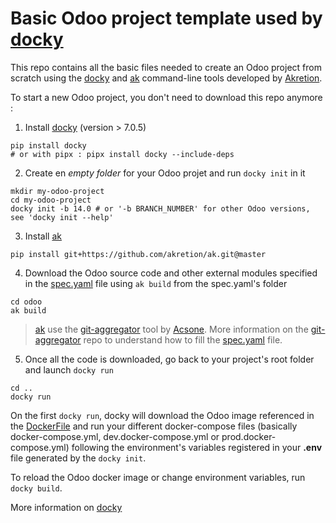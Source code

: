 # Basic Odoo project template used by [docky](https://github.com/akretion/docky)

This repo contains all the basic files needed to create an Odoo project from scratch using the [docky](https://github.com/akretion/docky) and [ak](https://github.com/akretion/ak) command-line tools developed by [Akretion](https://akretion.com).

To start a new Odoo project, you don't need to download this repo anymore :

1. Install [docky](https://github.com/akretion/docky) (version > 7.0.5)
```
pip install docky
# or with pipx : pipx install docky --include-deps
```

2. Create en *empty folder* for your Odoo projet and run `docky init` in it
```
mkdir my-odoo-project
cd my-odoo-project
docky init -b 14.0 # or '-b BRANCH_NUMBER' for other Odoo versions, see 'docky init --help'
```

3. Install [ak](https://github.com/akretion/ak)
```
pip install git+https://github.com/akretion/ak.git@master
```

4. Download the Odoo source code and other external modules specified in the [spec.yaml](odoo/spec.yaml) file using `ak build` from the spec.yaml's folder
```
cd odoo
ak build
```

> [ak](https://github.com/akretion/ak) use the [git-aggregator](https://github.com/acsone/git-aggregator) tool by [Acsone](https://www.acsone.eu/).
> More information on the [git-aggregator](https://github.com/acsone/git-aggregator) repo to understand how to fill the [spec.yaml](odoo/spec.yaml) file.


5. Once all the code is downloaded, go back to your project's root folder and launch `docky run`
```
cd ..
docky run
```

On the first `docky run`, docky will download the Odoo image referenced in the [DockerFile](odoo/Dockerfile) and run your different docker-compose files (basically docker-compose.yml, dev.docker-compose.yml or prod.docker-compose.yml) following the environment's variables registered in your **.env** file generated by the `docky init`.

To reload the Odoo docker image or change environment variables, run `docky build`.

More information on [docky](https://github.com/akretion/docky)
